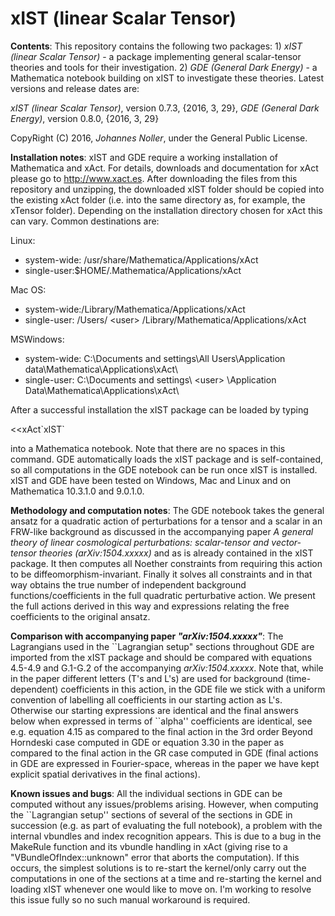# xIST (linear Scalar Tensor)

**Contents**: This repository contains the following two packages: 1) *xIST (linear Scalar Tensor)* - a package implementing general scalar-tensor theories and tools for their investigation. 2) *GDE (General Dark Energy)* - a Mathematica notebook building on xIST to investigate these theories. Latest versions and release dates are:

*xIST (linear Scalar Tensor)*, version 0.7.3, {2016, 3, 29}, 
*GDE (General Dark Energy)*, version 0.8.0, {2016, 3, 29} 

CopyRight (C) 2016, *Johannes Noller*, under the General Public License. 


**Installation notes**: xIST and GDE require a working installation of Mathematica and xAct. For details, downloads and documentation for xAct please go to http://www.xact.es. After downloading the files from this repository and unzipping, the downloaded xIST folder should be copied into the existing xAct folder (i.e. into the same directory as, for example, the xTensor folder). Depending on the installation directory chosen for xAct this can vary. Common destinations are:

Linux:
   - system-wide: /usr/share/Mathematica/Applications/xAct
   - single-user:$HOME/.Mathematica/Applications/xAct

Mac OS:
   - system-wide:/Library/Mathematica/Applications/xAct
   - single-user: /Users/ \<user> /Library/Mathematica/Applications/xAct

MSWindows:
   - system-wide: C:\Documents and settings\All Users\Application data\Mathematica\Applications\xAct\
   - single-user: C:\Documents and settings\ \<user> \Application Data\Mathematica\Applications\xAct\
   
After a successful installation the xIST package can be loaded by typing

<<xAct\`xIST\`

into a Mathematica notebook. Note that there are no spaces in this command. GDE automatically loads the xIST package and is self-contained, so all computations in the GDE notebook can be run once xIST is installed. xIST and GDE have been tested on Windows, Mac and Linux and on Mathematica 10.3.1.0 and 9.0.1.0. 


**Methodology and computation notes**: The GDE notebook takes the general ansatz for a quadratic action of perturbations for a tensor and a scalar in an FRW-like background as discussed in the accompanying paper *A general theory of linear cosmological
perturbations: scalar-tensor and vector-tensor theories (arXiv:1504.xxxxx)* and as is already contained in the xIST package. It then computes all Noether constraints from requiring this action to be diffeomorphism-invariant. Finally it solves all constraints and in that way obtains the true number of independent background functions/coefficients in the full quadratic perturbative action. We present the full actions derived in this way and expressions relating the free coefficients to the original ansatz.


**Comparison with accompanying paper *"arXiv:1504.xxxxx"***: The Lagrangians used in the \`\`Lagrangian setup" sections throughout GDE are imported from the xIST package and should be compared with equations 4.5-4.9 and G.1-G.2 of the accompanying *arXiv:1504.xxxxx*. Note that, while in the paper different letters (T's and L's) are used for background (time-dependent) coefficients in this action, in the GDE file we stick with a uniform convention of labelling all coefficients in our starting action as L's. Otherwise our starting expressions are identical and the final answers below when expressed in terms of ``alpha'' coefficients are identical, see e.g. equation 4.15 as compared to the final action in the 3rd order Beyond Horndeski case computed in GDE or equation 3.30 in the paper as compared to the final action in the GR case computed in GDE (final actions in GDE are expressed in Fourier-space, whereas in the paper we have kept explicit spatial derivatives in the final actions).


**Known issues and bugs**: All the individual sections in GDE can be computed without any issues/problems arising. However, when computing the \`\`Lagrangian setup'' sections of several of the sections in GDE in succession (e.g. as part of evaluating the full notebook), a problem with the internal vbundles and index recognition appears. This is due to a bug in the MakeRule function and its vbundle handling in xAct (giving rise to a "VBundleOfIndex::unknown" error that aborts the computation). If this occurs, the simplest solutions is to re-start the kernel/only carry out the computations in one of the sections at a time and re-starting the kernel and loading xIST whenever one would like to move on. I'm working to resolve this issue fully so no such manual workaround is required. 
